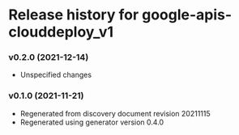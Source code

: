 # Release history for google-apis-clouddeploy_v1

### v0.2.0 (2021-12-14)

* Unspecified changes

### v0.1.0 (2021-11-21)

* Regenerated from discovery document revision 20211115
* Regenerated using generator version 0.4.0

